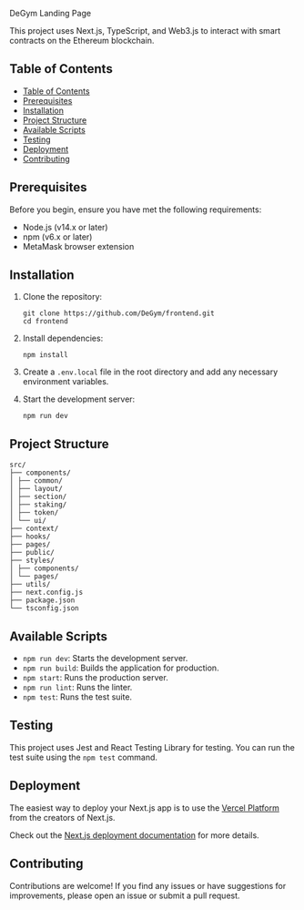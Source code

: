  DeGym Landing Page

This project uses Next.js, TypeScript, and Web3.js to interact with smart contracts on the Ethereum blockchain.

## Table of Contents

- [Table of Contents](#table-of-contents)
- [Prerequisites](#prerequisites)
- [Installation](#installation)
- [Project Structure](#project-structure)
- [Available Scripts](#available-scripts)
- [Testing](#testing)
- [Deployment](#deployment)
- [Contributing](#contributing)

## Prerequisites

Before you begin, ensure you have met the following requirements:

- Node.js (v14.x or later)
- npm (v6.x or later)
- MetaMask browser extension

## Installation

1. Clone the repository:
   ```
   git clone https://github.com/DeGym/frontend.git
   cd frontend
   ```

2. Install dependencies:
   ```
   npm install
   ```

3. Create a `.env.local` file in the root directory and add any necessary environment variables.

4. Start the development server:
   ```
   npm run dev
   ```

## Project Structure

```
src/
├── components/
│ ├── common/
│ ├── layout/
│ ├── section/
│ ├── staking/
│ ├── token/
│ └── ui/
├── context/
├── hooks/
├── pages/
├── public/
├── styles/
│ ├── components/
│ └── pages/
├── utils/
├── next.config.js
├── package.json
└── tsconfig.json
```

## Available Scripts

- `npm run dev`: Starts the development server.
- `npm run build`: Builds the application for production.
- `npm start`: Runs the production server.
- `npm run lint`: Runs the linter.
- `npm test`: Runs the test suite.

## Testing

This project uses Jest and React Testing Library for testing. You can run the test suite using the `npm test` command.

## Deployment

The easiest way to deploy your Next.js app is to use the [Vercel Platform](https://vercel.com/new?utm_medium=default-template&filter=next.js&utm_source=create-next-app&utm_campaign=create-next-app-readme) from the creators of Next.js.

Check out the [Next.js deployment documentation](https://nextjs.org/docs/deployment) for more details.

## Contributing

Contributions are welcome! If you find any issues or have suggestions for improvements, please open an issue or submit a pull request.

